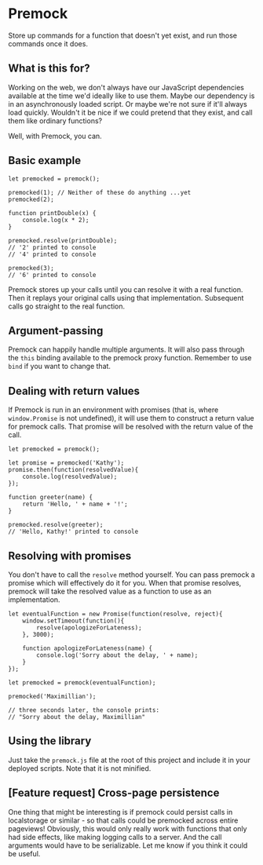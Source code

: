 # Premock
Store up commands for a function that doesn't yet exist, and run those commands once it does.

## What is this for?
Working on the web, we don't always have our JavaScript dependencies available at the time we'd ideally like to use them. Maybe our dependency is in an asynchronously loaded script. Or maybe we're not sure if it'll always load quickly. Wouldn't it be nice if we could pretend that they exist, and call them like ordinary functions?

Well, with Premock, you can.

## Basic example

    let premocked = premock();

    premocked(1); // Neither of these do anything ...yet
    premocked(2);

    function printDouble(x) {
    	console.log(x * 2);
    }

    premocked.resolve(printDouble);
    // '2' printed to console
    // '4' printed to console

    premocked(3);
    // '6' printed to console

Premock stores up your calls until you can resolve it with a real function. Then it replays your original calls using that implementation. Subsequent calls go straight to the real function.

## Argument-passing

Premock can happily handle multiple arguments. It will also pass through the `this` binding available to the premock proxy function. Remember to use `bind` if you want to change that.

## Dealing with return values

If Premock is run in an environment with promises (that is, where `window.Promise` is not undefined), it will use them to construct a return value for premock calls. That promise will be resolved with the return value of the call.

    let premocked = premock();

    let promise = premocked('Kathy');
    promise.then(function(resolvedValue){
    	console.log(resolvedValue);
    });

    function greeter(name) {
    	return 'Hello, ' + name + '!';
    }

    premocked.resolve(greeter);
    // 'Hello, Kathy!' printed to console


## Resolving with promises

You don't have to call the `resolve` method yourself. You can pass premock a promise which will effectively do it for you. When that promise resolves, premock will take the resolved value as a function to use as an implementation.

	let eventualFunction = new Promise(function(resolve, reject){		
		window.setTimeout(function(){
			resolve(apologizeForLateness);
		}, 3000);

		function apologizeForLateness(name) {
			console.log('Sorry about the delay, ' + name);
		}
	});

	let premocked = premock(eventualFunction);

	premocked('Maximillian');

	// three seconds later, the console prints:
	// "Sorry about the delay, Maximillian"

## Using the library

Just take the `premock.js` file at the root of this project and include it in your deployed scripts. Note that it is not minified.

## [Feature request] Cross-page persistence

One thing that might be interesting is if premock could persist calls in localstorage or similar - so that calls could be premocked across entire pageviews! Obviously, this would only really work with functions that only had side effects, like making logging calls to a server. And the call arguments would have to be serializable. Let me know if you think it could be useful.
